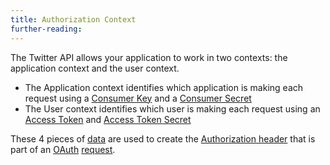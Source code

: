 ```yaml
---
title: Authorization Context
further-reading:
---
```



The Twitter API allows your application to work in two contexts: the application
context and the user context.

* The Application context identifies which application is making each request
  using a [Consumer Key](/consumer-key) and a [Consumer Secret](/consumer-secret)
* The User context identifies which user is making each request using an [Access
  Token](/access-token) and [Access Token Secret](/access-token-secret)

These 4 pieces of [data](/data) are used to create the [Authorization
header](/headers) that is part of an [OAuth](/oauth) [request](/request).
